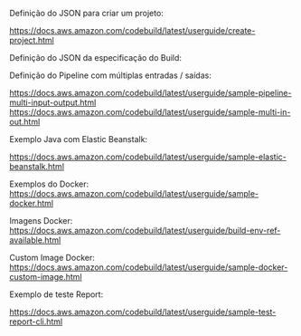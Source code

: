 Definição do JSON para criar um projeto: 

https://docs.aws.amazon.com/codebuild/latest/userguide/create-project.html

Definição do JSON da especificação do Build:

Definição do Pipeline com múltiplas entradas / saídas:

https://docs.aws.amazon.com/codebuild/latest/userguide/sample-pipeline-multi-input-output.html
https://docs.aws.amazon.com/codebuild/latest/userguide/sample-multi-in-out.html

Exemplo Java com Elastic Beanstalk:

https://docs.aws.amazon.com/codebuild/latest/userguide/sample-elastic-beanstalk.html

Exemplos do Docker:
https://docs.aws.amazon.com/codebuild/latest/userguide/sample-docker.html

Imagens Docker: 
https://docs.aws.amazon.com/codebuild/latest/userguide/build-env-ref-available.html

Custom Image Docker:
https://docs.aws.amazon.com/codebuild/latest/userguide/sample-docker-custom-image.html

Exemplo de teste Report:

https://docs.aws.amazon.com/codebuild/latest/userguide/sample-test-report-cli.html
